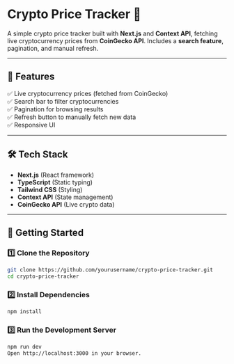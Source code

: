 # Crypto Price Tracker 🚀

A simple crypto price tracker built with **Next.js** and **Context API**, fetching live cryptocurrency prices from **CoinGecko API**. Includes a **search feature**, pagination, and manual refresh.

---

## 📌 Features  
✅ Live cryptocurrency prices (fetched from CoinGecko)  
✅ Search bar to filter cryptocurrencies  
✅ Pagination for browsing results  
✅ Refresh button to manually fetch new data  
✅ Responsive UI  

---

## 🛠️ Tech Stack  
- **Next.js** (React framework)  
- **TypeScript** (Static typing)  
- **Tailwind CSS** (Styling)  
- **Context API** (State management)  
- **CoinGecko API** (Live crypto data)  

---

## 🚀 Getting Started  

### 1️⃣ Clone the Repository  
```bash
git clone https://github.com/yourusername/crypto-price-tracker.git
cd crypto-price-tracker
```

### 2️⃣ Install Dependencies
```bash
npm install
```

### 3️⃣ Run the Development Server
```bash
npm run dev
Open http://localhost:3000 in your browser.
```